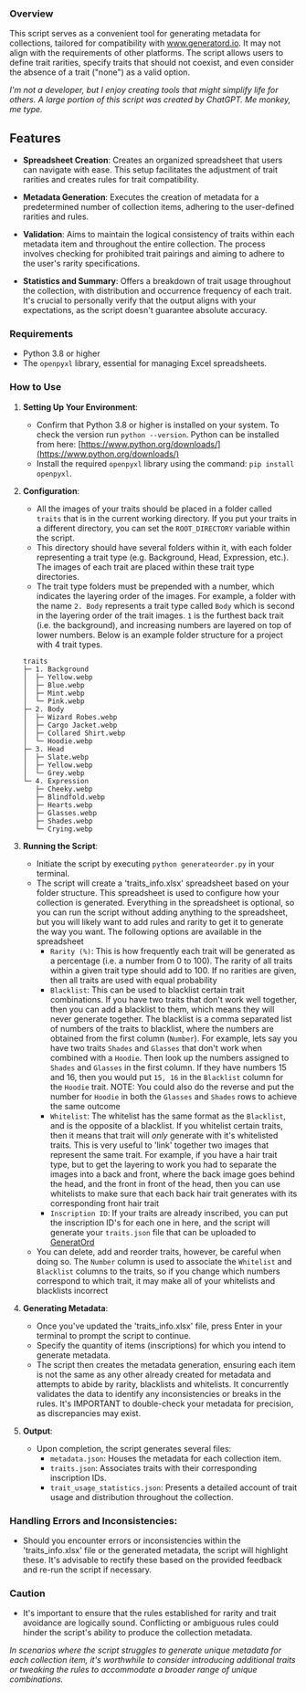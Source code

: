 ### Overview
This script serves as a convenient tool for generating metadata for collections, tailored for compatibility with www.generatord.io. It may not align with the requirements of other platforms. The script allows users to define trait rarities, specify traits that should not coexist, and even consider the absence of a trait ("none") as a valid option.

_I'm not a developer, but I enjoy creating tools that might simplify life for others. A large portion of this script was created by ChatGPT. Me monkey, me type._

## Features
- **Spreadsheet Creation**: Creates an organized spreadsheet that users can navigate with ease. This setup facilitates the adjustment of trait rarities and creates rules for trait compatibility.

- **Metadata Generation**: Executes the creation of metadata for a predetermined number of collection items, adhering to the user-defined rarities and rules.

- **Validation**: Aims to maintain the logical consistency of traits within each metadata item and throughout the entire collection. The process involves checking for prohibited trait pairings and aiming to adhere to the user's rarity specifications.

- **Statistics and Summary**: Offers a breakdown of trait usage throughout the collection, with distribution and occurrence frequency of each trait. It's crucial to personally verify that the output aligns with your expectations, as the script doesn't guarantee absolute accuracy.

### Requirements
- Python 3.8 or higher
- The `openpyxl` library, essential for managing Excel spreadsheets.

### How to Use
1. **Setting Up Your Environment**:
   - Confirm that Python 3.8 or higher is installed on your system. To check the version run `python --version`. Python can be installed from here: [https://www.python.org/downloads/](https://www.python.org/downloads/)
   - Install the required `openpyxl` library using the command: `pip install openpyxl`.

2. **Configuration**:
   - All the images of your traits should be placed in a folder called `traits` that is in the current working 
     directory. If you put your traits in a different directory, you can set the `ROOT_DIRECTORY` variable within the 
     script.
   - This directory should have several folders within it, with each folder representing a trait type 
     (e.g. Background, Head, Expression, etc.). The images of each trait are placed within these trait type directories.
   - The trait type folders must be prepended with a number, which indicates the layering order of the images. 
     For example, a folder with the name `2. Body` represents a trait type called `Body` which is second in the 
     layering order of the trait images. `1` is the furthest back trait (i.e. the background), and increasing numbers 
     are layered on top of lower numbers. Below is an example folder structure for a project with 4 trait types. 
    ```
    traits
    ├─ 1. Background
    │  ├─ Yellow.webp
    │  ├─ Blue.webp
    │  ├─ Mint.webp
    │  └─ Pink.webp
    ├─ 2. Body
    │  ├─ Wizard Robes.webp
    │  ├─ Cargo Jacket.webp
    │  ├─ Collared Shirt.webp
    │  └─ Hoodie.webp
    ├─ 3. Head
    │  ├─ Slate.webp
    │  ├─ Yellow.webp
    │  └─ Grey.webp
    └─ 4. Expression
       ├─ Cheeky.webp
       ├─ Blindfold.webp
       ├─ Hearts.webp
       ├─ Glasses.webp
       ├─ Shades.webp
       └─ Crying.webp
    ```

3. **Running the Script**:
   - Initiate the script by executing `python generateorder.py` in your terminal.
   - The script will create a 'traits_info.xlsx' spreadsheet based on your folder structure. This spreadsheet is used 
     to configure how your collection is generated. Everything in the spreadsheet is optional, so you can run the 
     script without adding anything to the spreadsheet, but you will likely want to add rules and rarity to get it to 
     generate the way you want. The following options are available in the spreadsheet
     - `Rarity (%)`: This is how frequently each trait will be generated as a percentage (i.e. a number from 0 to 100).
        The rarity of all traits within a given trait type should add to 100. If no rarities are given, then all traits 
        are used with equal probability
     - `Blacklist`: This can be used to blacklist certain trait combinations. If you have two traits that don't work well
       together, then you can add a blacklist to them, which means they will never generate together. The blacklist is
       a comma separated list of numbers of the traits to blacklist, where the numbers are obtained from the first 
       column (`Number`). For example, lets say you have two traits `Shades` and `Glasses` that don't work when 
       combined with a `Hoodie`. Then look up the numbers assigned to `Shades` and `Glasses` in the first column. If 
       they have numbers 15 and 16, then you would put `15, 16` in the `Blacklist` column for the `Hoodie` trait. 
       NOTE: You could also do the reverse and put the number for `Hoodie` in both the `Glasses` and `Shades` rows to 
       achieve the same outcome
     - `Whitelist`: The whitelist has the same format as the `Blacklist`, and is the opposite of a blacklist. If you 
       whitelist certain traits, then it means that trait will *only* generate with it's whitelisted traits. This is 
       very useful to 'link' together two images that represent the same trait. For example, if you have a hair trait 
       type, but to get the layering to work you had to separate the images into a back and front, where the back image 
       goes behind the head, and the front in front of the head, then you can use whitelists to make sure that each
       back hair trait generates with its corresponding front hair trait
     - `Inscription ID`: If your traits are already inscribed, you can put the inscription ID's for each one in here,
       and the script will generate your `traits.json` file that can be uploaded to 
       [GeneratOrd](https://www.generatord.io)
   - You can delete, add and reorder traits, however, be careful when doing so. The `Number` column is used to 
     associate the `Whitelist` and `Blacklist` columns to the traits, so if you change which numbers correspond to 
     which trait, it may make all of your whitelists and blacklists incorrect

4. **Generating Metadata**:
   - Once you've updated the 'traits_info.xlsx' file, press Enter in your terminal to prompt the script to continue.
   - Specify the quantity of items (inscriptions) for which you intend to generate metadata.
   - The script then creates the metadata generation, ensuring each item is not the same as any other already created 
     for metadata and attempts to abide by rarity, blacklists and whitelists. It concurrently validates the data to 
     identify any inconsistencies or breaks in the rules. It's IMPORTANT to double-check your metadata for precision, as
     discrepancies may exist.

5. **Output**:
   - Upon completion, the script generates several files:
     - `metadata.json`: Houses the metadata for each collection item.
     - `traits.json`: Associates traits with their corresponding inscription IDs.
     - `trait_usage_statistics.json`: Presents a detailed account of trait usage and distribution throughout the collection.

### Handling Errors and Inconsistencies:
- Should you encounter errors or inconsistencies within the 'traits_info.xlsx' file or the generated metadata, the 
  script will highlight these. It's advisable to rectify these based on the provided feedback and re-run the script if 
  necessary.

### Caution
- It's important to ensure that the rules established for rarity and trait avoidance are logically sound. Conflicting 
  or ambiguous rules could hinder the script's ability to produce the collection metadata.

*In scenarios where the script struggles to generate unique metadata for each collection item, it's worthwhile to 
consider introducing additional traits or tweaking the rules to accommodate a broader range of unique combinations.*
